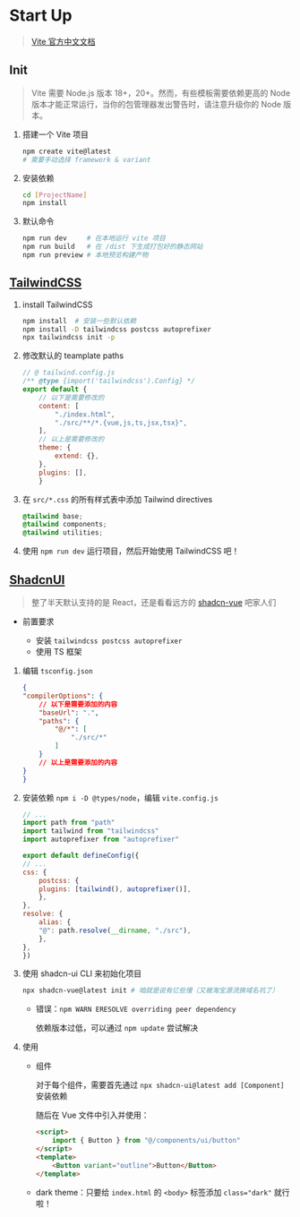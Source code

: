 # Start Up

> [Vite 官方中文文档](https://cn.vitejs.dev/)

## Init

> Vite 需要 Node.js 版本 18+，20+。然而，有些模板需要依赖更高的 Node 版本才能正常运行，当你的包管理器发出警告时，请注意升级你的 Node 版本。

1. 搭建一个 Vite 项目

    ```bash
    npm create vite@latest
    # 需要手动选择 framework & variant
    ```

2. 安装依赖

    ```bash
    cd [ProjectName]
    npm install
    ```

3. 默认命令

    ```bash
    npm run dev     # 在本地运行 vite 项目
    npm run build   # 在 /dist 下生成打包好的静态网站
    npm run preview # 本地预览构建产物
    ```
## [TailwindCSS](https://tailwindcss.com/docs)

1. install TailwindCSS

    ```bash
    npm install  # 安装一些默认依赖
    npm install -D tailwindcss postcss autoprefixer
    npx tailwindcss init -p
    ```
1. 修改默认的 teamplate paths

    ```js
    // @ tailwind.config.js
    /** @type {import('tailwindcss').Config} */
    export default {
        // 以下是需要修改的
        content: [
            "./index.html",
            "./src/**/*.{vue,js,ts,jsx,tsx}",
        ],
        // 以上是需要修改的
        theme: {
            extend: {},
        },
        plugins: [],
        }
    ```

2. 在 `src/*.css` 的所有样式表中添加 Tailwind directives

    ```css
    @tailwind base;
    @tailwind components;
    @tailwind utilities;
    ```

3. 使用 `npm run dev` 运行项目，然后开始使用 TailwindCSS 吧！

## [ShadcnUI](https://ui.shadcn.com/docs)

> 整了半天默认支持的是 React，还是看看远方的 [shadcn-vue](https://www.shadcn-vue.com/) 吧家人们

- 前置要求

    - 安装 `tailwindcss postcss autoprefixer`
    - 使用 TS 框架

1. 编辑 `tsconfig.json`

    ```json
    {
    "compilerOptions": {
        // 以下是需要添加的内容
        "baseUrl": ".",
        "paths": {
            "@/*": [
                "./src/*"
            ]
        }
        // 以上是需要添加的内容
    }
    }
    ```

2. 安装依赖 `npm i -D @types/node`，编辑 `vite.config.js`

    ```js
    // ...
    import path from "path"
    import tailwind from "tailwindcss"
    import autoprefixer from "autoprefixer"

    export default defineConfig({
    // ...
    css: {
        postcss: {
        plugins: [tailwind(), autoprefixer()],
        },
    },
    resolve: {
        alias: {
        "@": path.resolve(__dirname, "./src"),
        },
    },
    })
    ```
3. 使用 shadcn-ui CLI 来初始化项目 

    ```bash
    npx shadcn-vue@latest init # 咱就是说有亿些慢（又被淘宝源流换域名坑了）
    ```

    - 错误：`npm WARN ERESOLVE overriding peer dependency` 

        依赖版本过低，可以通过 `npm update` 尝试解决

4. 使用

    - 组件
  
        对于每个组件，需要首先通过 `npx shadcn-ui@latest add [Component]` 安装依赖

        随后在 Vue 文件中引入并使用：

        ```html
        <script>
            import { Button } from "@/components/ui/button"
        </script>
        <template>
            <Button variant="outline">Button</Button>
        </template>
        ```

    - dark theme：只要给 `index.html` 的 `<body>` 标签添加 `class="dark"` 就行啦！